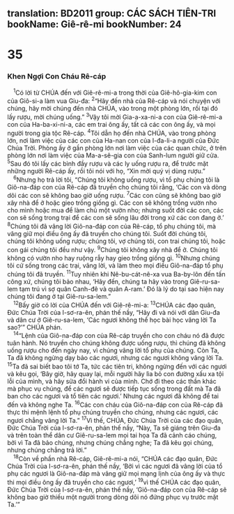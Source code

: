translation: BD2011
group: CÁC SÁCH TIÊN-TRI
bookName: Giê-rê-mi 
bookNumber: 24
-------

<div class="title"><h1>35</h1><h3>Khen Ngợi Con Cháu Rê-cáp</h3></div>
<span class="verse gie_35_1"> <sup>1</sup>Có lời từ CHÚA đến với Giê-rê-mi-a trong thời của Giê-hô-gia-kim con của Giô-si-a làm vua Giu-đa: </span>
<span class="verse gie_35_2"><sup>2</sup>“Hãy đến nhà của Rê-cáp và nói chuyện với chúng, hãy mời chúng đến nhà CHÚA, vào trong một phòng lớn, rồi tại đó lấy rượu, mời chúng uống.” </span>
<span class="verse gie_35_3"><sup>3</sup>Vậy tôi mời Gia-a-xa-ni-a con của Giê-rê-mi-a con của Ha-ba-xi-ni-a, các em trai ông ấy, tất cả các con ông ấy, và mọi người trong gia tộc Rê-cáp. </span>
<span class="verse gie_35_4"><sup>4</sup>Tôi dẫn họ đến nhà CHÚA, vào trong phòng lớn, nơi làm việc của các con của Ha-nan con của I-đa-li-a người của Ðức Chúa Trời. Phòng ấy ở gần phòng lớn nơi làm việc của các quan chức, ở trên phòng lớn nơi làm việc của Ma-a-sê-gia con của Sanh-lum người giữ cửa. </span>
<span class="verse gie_35_5"><sup>5</sup>Sau đó tôi lấy các bình đầy rượu và các ly uống rượu ra, để trước mặt những người Rê-cáp ấy, rồi tôi nói với họ, “Xin mời quý vị dùng rượu.”<br/></span>
<span class="verse gie_35_6"> <sup>6</sup>Nhưng họ trả lời tôi, “Chúng tôi không uống rượu, vì tổ phụ chúng tôi là Giô-na-đáp con của Rê-cáp đã truyền cho chúng tôi rằng, ‘Các con và dòng dõi các con sẽ không bao giờ uống rượu. </span>
<span class="verse gie_35_7"><sup>7</sup>Các con cũng sẽ không bao giờ xây nhà để ở hoặc gieo trồng giống gì. Các con sẽ không trồng vườn nho cho mình hoặc mua để làm chủ một vườn nho; nhưng suốt đời các con, các con sẽ sống trong trại để các con sẽ sống lâu đời trong xứ các con đang ở.’ </span>
<span class="verse gie_35_8"><sup>8</sup>Chúng tôi đã vâng lời Giô-na-đáp con của Rê-cáp, tổ phụ chúng tôi, mà vâng giữ mọi điều ông ấy đã truyền cho chúng tôi. Suốt đời chúng tôi, chúng tôi không uống rượu; chúng tôi, vợ chúng tôi, con trai chúng tôi, hoặc con gái chúng tôi đều như vậy. </span>
<span class="verse gie_35_9"><sup>9</sup>Chúng tôi không xây nhà để ở. Chúng tôi không có vườn nho hay ruộng rẫy hay gieo trồng giống gì. </span>
<span class="verse gie_35_10"><sup>10</sup>Nhưng chúng tôi cứ sống trong các trại, vâng lời, và làm theo mọi điều Giô-na-đáp tổ phụ chúng tôi đã truyền. </span>
<span class="verse gie_35_11"><sup>11</sup>Tuy nhiên khi Nê-bu-cát-nê-xa vua Ba-by-lôn đến tấn công xứ, chúng tôi bảo nhau, ‘Hãy đến, chúng ta hãy vào trong Giê-ru-sa-lem tạm trú vì sợ quân Canh-đê và quân A-ram.’ Ðó là lý do tại sao hiện nay chúng tôi đang ở tại Giê-ru-sa-lem.”<br/></span>
<span class="verse gie_35_12"> <sup>12</sup>Bấy giờ có lời của CHÚA đến với Giê-rê-mi-a: </span>
<span class="verse gie_35_13"><sup>13</sup>CHÚA các đạo quân, Ðức Chúa Trời của I-sơ-ra-ên, phán thế nầy, “Hãy đi và nói với dân Giu-đa và dân cư ở Giê-ru-sa-lem, ‘Các ngươi không thể học bài học vâng lời Ta sao?’” CHÚA phán. <br/></span>
<span class="verse gie_35_14"> <sup>14</sup>“Lệnh của Giô-na-đáp con của Rê-cáp truyền cho con cháu nó đã được tuân hành. Nó truyền cho chúng không được uống rượu, thì chúng đã không uống rượu cho đến ngày nay, vì chúng vâng lời tổ phụ của chúng. Còn Ta, Ta đã không ngừng dạy bảo các ngươi, nhưng các ngươi không vâng lời Ta. </span>
<span class="verse gie_35_15"><sup>15</sup>Ta đã sai biết bao tôi tớ Ta, tức các tiên tri, không ngừng đến với các ngươi và kêu gọi, ‘Bây giờ, hãy quay lại, mỗi người hãy lìa bỏ con đường xấu xa tội lỗi của mình, và hãy sửa đổi hành vi của mình. Chớ đi theo các thần khác mà phục vụ chúng, để các ngươi sẽ được tiếp tục sống trong đất mà Ta đã ban cho các ngươi và tổ tiên các ngươi.’ Nhưng các ngươi đã không để tai đến và không nghe Ta. </span>
<span class="verse gie_35_16"><sup>16</sup>Các con cháu của Giô-na-đáp con của Rê-cáp đã thực thi mệnh lệnh tổ phụ chúng truyền cho chúng, nhưng các ngươi, các ngươi chẳng vâng lời Ta.” </span>
<span class="verse gie_35_17"><sup>17</sup>Vì thế, CHÚA, Ðức Chúa Trời của các đạo quân, Ðức Chúa Trời của I-sơ-ra-ên, phán thế nầy, “Này, Ta sẽ giáng trên Giu-đa và trên toàn thể dân cư Giê-ru-sa-lem mọi tai họa Ta đã cảnh cáo chúng, bởi vì Ta đã bảo chúng, nhưng chúng chẳng nghe; Ta đã kêu gọi chúng, nhưng chúng chẳng trả lời.”<br/></span>
<span class="verse gie_35_18"> <sup>18</sup>Còn về phần nhà Rê-cáp, Giê-rê-mi-a nói, “CHÚA các đạo quân, Ðức Chúa Trời của I-sơ-ra-ên, phán thế nầy, ‘Bởi vì các ngươi đã vâng lời của tổ phụ các ngươi là Giô-na-đáp mà vâng giữ mọi mạng lịnh của ông ấy và thực thi mọi điều ông ấy đã truyền cho các ngươi,’ </span>
<span class="verse gie_35_19"><sup>19</sup>vì thế CHÚA các đạo quân, Ðức Chúa Trời của I-sơ-ra-ên, phán thế nầy, ‘Giô-na-đáp con của Rê-cáp sẽ không bao giờ thiếu một người trong dòng dõi nó đứng phục vụ trước mặt Ta.’”<br/></span>
